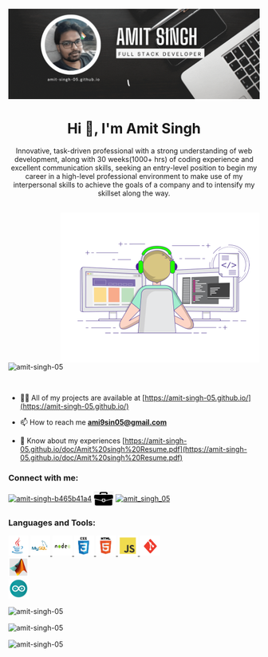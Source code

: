 <a href="https://amit-singh-05.github.io/" target="blank">![MasterHead](./Images/ba2.gif)</a>
<h1 align="center">Hi 👋, I'm Amit Singh</h1>
<p align="center">Innovative, task-driven professional with a strong understanding of web development, along with 30 weeks(1000+ hrs) of coding experience and excellent communication skills, seeking an entry-level position to begin my career in a high-level professional environment to make use of my interpersonal skills to achieve the goals of a company and to intensify my skillset along the way.</p>
<br />
<img align="right" alt="Coding" width="400" src="./Images/amc.gif">
<p align="left"> <img src="https://komarev.com/ghpvc/?username=amit-singh-05&label=Profile%20views&color=0e75b6&style=flat" alt="amit-singh-05" /> </p>
<br />

- 👨‍💻 All of my projects are available at [https://amit-singh-05.github.io/](https://amit-singh-05.github.io/)

- 📫 How to reach me **ami9sin05@gmail.com**

- 📄 Know about my experiences [https://amit-singh-05.github.io/doc/Amit%20singh%20Resume.pdf](https://amit-singh-05.github.io/doc/Amit%20singh%20Resume.pdf)

<h3 align="left">Connect with me:</h3>
<p align="left">
<a href="https://linkedin.com/in/amit-singh-b465b41a4" target="blank"><img align="center" src="https://raw.githubusercontent.com/rahuldkjain/github-profile-readme-generator/master/src/images/icons/Social/linked-in-alt.svg" alt="amit-singh-b465b41a4" height="30" width="40" /></a>
<a href="https://amit-singh-05.github.io/" target="blank"><img align="center" src="./Images/portfolio.png" alt="amit-singh-05.github.io" height="30" width="40" /></a>
<a href="https://instagram.com/amit_singh_05" target="blank"><img align="center" src="https://raw.githubusercontent.com/rahuldkjain/github-profile-readme-generator/master/src/images/icons/Social/instagram.svg" alt="amit_singh_05" height="30" width="40" /></a>
</p>

<h3 align="left">Languages and Tools:</h3>
<p align="left"> 
    <a href="https://www.java.com" target="_blank" rel="noreferrer"> <img src="./Images/java.jpg" alt="java" width="40" height="40"/> </a> 
    <a href="https://www.mysql.com/" target="_blank" rel="noreferrer"> <img src="./Images/SQL.jpg" alt="mysql" width="40" height="40"/> </a>
    <a href="https://nodejs.org" target="_blank" rel="noreferrer"> <img src="./Images/NODE.jpg" alt="nodejs" width="40" height="40"/> </a> 
    <a href="https://www.w3schools.com/css/" target="_blank" rel="noreferrer"> <img src="./Images/CSS.jpg" alt="css3" width="40" height="40"/> </a> 
    <a href="https://www.w3.org/html/" target="_blank" rel="noreferrer"> <img src="./Images/HTML.jpg" alt="html5" width="40" height="40"/> </a> 
    <a href="https://developer.mozilla.org/en-US/docs/Web/JavaScript" target="_blank" rel="noreferrer"> <img src="./Images/JS.jpg" alt="javascript" width="40" height="40"/> </a> 
    <a href="https://git-scm.com/" target="_blank" rel="noreferrer"> <img src="./Images/GITBAS.jpg" alt="git" width="40" height="40"/> </a>
    <br>
    <a href="https://www.mathworks.com/" target="_blank" rel="noreferrer"> <img src="./Images/MATLAB.jpg" alt="matlab" width="40" height="40"/> </a>
    <br>
    <a href="https://www.arduino.cc/" target="_blank" rel="noreferrer"> <img src="./Images/ARDINO.jpg" alt="arduino" width="40" height="40"/> </a> 
</p>

<p>
    <img align="left" src="https://github-readme-stats.vercel.app/api/top-langs?username=amit-singh-05&show_icons=true&locale=en&layout=compact&theme=vision-friendly-dark" alt="amit-singh-05" />
</p>
<br>
<p>
    <img align="center" src="https://github-readme-stats.vercel.app/api?username=amit-singh-05&show_icons=true&locale=en&layout=compact&theme=vision-friendly-dark" alt="amit-singh-05" />
</p> 
<p>
    <img align="center" src="https://github-readme-streak-stats.herokuapp.com/?user=Amit-singh-05&theme=vision-friendly-dark&border_radius=7.1&date_format=j%20M%5B%20Y%5D" alt="amit-singh-05" />
</p>

